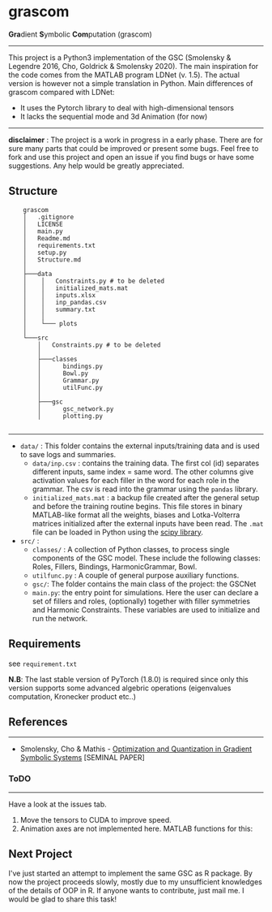 # grascom

**Gra**dient **S**ymbolic **Com**putation (grascom)
___


This project is a Python3 implementation of the GSC (Smolensky & Legendre 2016, Cho, Goldrick & Smolensky 2020).
The main inspiration for the code comes from the MATLAB program LDNet (v. 1.5). The actual version is however not a simple translation in Python. Main differences of grascom compared with LDNet:

- It uses the Pytorch library to deal with high-dimensional tensors
- It lacks the sequential mode and 3d Animation (for now)

---

**disclaimer** : The project is a work in progress in a early phase. 
There are for sure many parts that could be improved or present some bugs. Feel free to fork and use this project and open an issue if you find bugs or have some suggestions. 
Any help would be greatly appreciated.

## Structure

```
    grascom
    │   .gitignore
    │   LICENSE
    │   main.py
    │   Readme.md
    │   requirements.txt
    │   setup.py
    │   Structure.md
    │
    ├───data
    │    │   Constraints.py # to be deleted
    │    │   initialized_mats.mat
    │    │   inputs.xlsx
    │    │   inp_pandas.csv
    │    │   summary.txt
    │    │
    │    └─── plots
    │
    └───src
        │   Constraints.py # to be deleted
        │
        ├───classes
        │      bindings.py
        │      Bowl.py
        │      Grammar.py
        │      utilFunc.py
        │
        ├───gsc
        │      gsc_network.py
        │      plotting.py
        
```
---
- `data/` : This folder contains the external inputs/training data and is used to save logs and summaries.
    - `data/inp.csv` : contains the training data. The first col (id) separates different inputs, same index = same word. The other columns give activation values for each filler in the word for each role in the grammar. The csv is read into the grammar using the `pandas` library.
    - `initialized_mats.mat` : a backup file created after the general setup and before the training routine begins. This file stores in binary MATLAB-like format all the weights, biases and Lotka-Volterra matrices
    initialized after the external inputs have been read. The `.mat` file can be loaded in Python using the [scipy library](https://docs.scipy.org/doc/scipy/reference/io.html).
- `src/` : 
    - `classes/` : A collection of Python classes, to process single components of the GSC model. These include the following classes: Roles, Fillers, Bindings, HarmonicGrammar, Bowl.
    - `utilfunc.py` : A couple of general purpose auxiliary functions.
    - `gsc/`: The folder contains the main class of the project: the GSCNet
    -  `main.py`: the entry point for simulations. Here the user can declare a set of fillers and roles, (optionally) together with filler symmetries
    and Harmonic Constraints. These variables are used to initialize and  run the network.  

## Requirements

see `requirement.txt`

__N.B__: The last stable version of PyTorch (1.8.0) is required since only this version supports some advanced algebric operations (eigenvalues computation, Kronecker product etc..)

## References

---

- Smolensky, Cho & Mathis - [Optimization and Quantization in Gradient Symbolic Systems](https://onlinelibrary.wiley.com/doi/pdf/10.1111/cogs.12047) [SEMINAL PAPER]

### ToDO

---

Have a look at the issues tab.

1. Move the tensors to CUDA to improve speed.
2. Animation axes are not implemented here. MATLAB functions for this:

## Next Project

I've just started an attempt to implement the same GSC as R package. By now the project proceeds slowly, mostly due to my unsufficient knowledges of the details of OOP in R. If anyone wants to contribute, just mail me. I would be glad to share this task!
